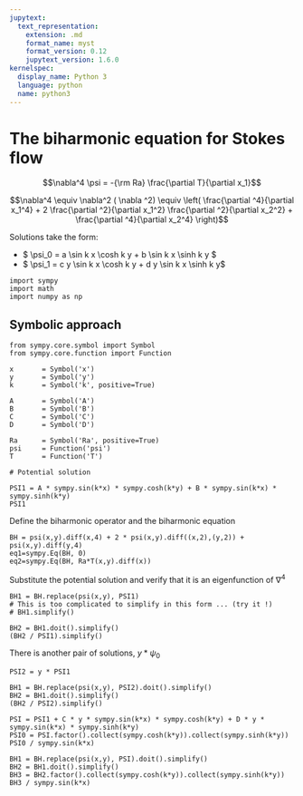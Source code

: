 ```yaml
---
jupytext:
  text_representation:
    extension: .md
    format_name: myst
    format_version: 0.12
    jupytext_version: 1.6.0
kernelspec:
  display_name: Python 3
  language: python
  name: python3
---
```


# The biharmonic equation for Stokes flow

$$\nabla^4 \psi = -{\rm Ra} \frac{\partial T}{\partial x_1}$$
   

$$\nabla^4 \equiv \nabla^2 ( \nabla ^2) \equiv 
                    \left( \frac{\partial ^4}{\partial x_1^4} + 
                    2 \frac{\partial ^2}{\partial x_1^2} \frac{\partial ^2}{\partial x_2^2} +
                    \frac{\partial ^4}{\partial x_2^4} \right)$$ 
                    
                    

Solutions take the form:

  - $ \psi_0 = a \sin k x \cosh k y + b \sin k x \sinh k y $ 
  - $ \psi_1 = c y \sin k x \cosh k y + d y \sin k x \sinh k y$

```{code-cell} ipython3
import sympy
import math
import numpy as np
```

## Symbolic approach

```{code-cell} ipython3
from sympy.core.symbol import Symbol
from sympy.core.function import Function

x       = Symbol('x')
y       = Symbol('y')
k       = Symbol('k', positive=True)

A       = Symbol('A')
B       = Symbol('B')
C       = Symbol('C')
D       = Symbol('D')

Ra      = Symbol('Ra', positive=True)
psi     = Function('psi')
T       = Function('T')

# Potential solution

PSI1 = A * sympy.sin(k*x) * sympy.cosh(k*y) + B * sympy.sin(k*x) * sympy.sinh(k*y) 
PSI1
```

Define the biharmonic operator and the biharmonic equation

```{code-cell} ipython3
BH = psi(x,y).diff(x,4) + 2 * psi(x,y).diff((x,2),(y,2)) + psi(x,y).diff(y,4) 
eq1=sympy.Eq(BH, 0)
eq2=sympy.Eq(BH, Ra*T(x,y).diff(x))
```

Substitute the potential solution and verify that it is an eigenfunction of $\nabla^4$

```{code-cell} ipython3
BH1 = BH.replace(psi(x,y), PSI1)
# This is too complicated to simplify in this form ... (try it !)
# BH1.simplify()
```

```{code-cell} ipython3
BH2 = BH1.doit().simplify()
(BH2 / PSI1).simplify()
```

There is another pair of solutions, $y * \psi_0$

```{code-cell} ipython3
PSI2 = y * PSI1

BH1 = BH.replace(psi(x,y), PSI2).doit().simplify()
BH2 = BH1.doit().simplify()
(BH2 / PSI2).simplify()
```

```{code-cell} ipython3
PSI = PSI1 + C * y * sympy.sin(k*x) * sympy.cosh(k*y) + D * y * sympy.sin(k*x) * sympy.sinh(k*y) 
PSI0 = PSI.factor().collect(sympy.cosh(k*y)).collect(sympy.sinh(k*y))
PSI0 / sympy.sin(k*x)
```

```{code-cell} ipython3
BH1 = BH.replace(psi(x,y), PSI).doit().simplify()
BH2 = BH1.doit().simplify()
BH3 = BH2.factor().collect(sympy.cosh(k*y)).collect(sympy.sinh(k*y))
BH3 / sympy.sin(k*x)
```

```{code-cell} ipython3

```
